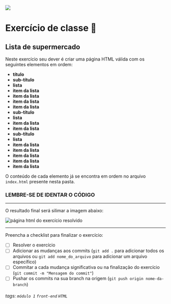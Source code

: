 ![](https://i.imgur.com/xG74tOh.png)

# Exercício de classe 🏫

## Lista de supermercado

Neste exercício seu dever é criar uma página HTML válida com os seguintes elementos em ordem:

- **título**
- **sub-título**
- **lista**
- **item da lista**
- **item da lista**
- **item da lista**
- **item da lista**
- **sub-título**
- **lista**
- **item da lista**
- **item da lista**
- **sub-título**
- **lista**
- **item da lista**
- **item da lista**
- **item da lista**
- **item da lista**
- **item da lista**

O conteúdo de cada elemento já se encontra em ordem no arquivo `index.html` presente nesta pasta.

### LEMBRE-SE DE IDENTAR O CÓDIGO 

---

O resultado final será silimar a imagem abaixo:

![página html do exercício resolvido](https://i.imgur.com/4JuP1cL.png)

---

Preencha a checklist para finalizar o exercício:

- [ ] Resolver o exercício
- [ ] Adicionar as mudanças aos commits (`git add .` para adicionar todos os arquivos ou `git add nome_do_arquivo` para adicionar um arquivo específico)
- [ ] Commitar a cada mudança significativa ou na finalização do exercício (`git commit -m "Mensagem do commit"`)
- [ ] Pushar os commits na sua branch na origem (`git push origin nome-da-branch`)

###### tags: `módulo 1` `front-end` `HTML`

